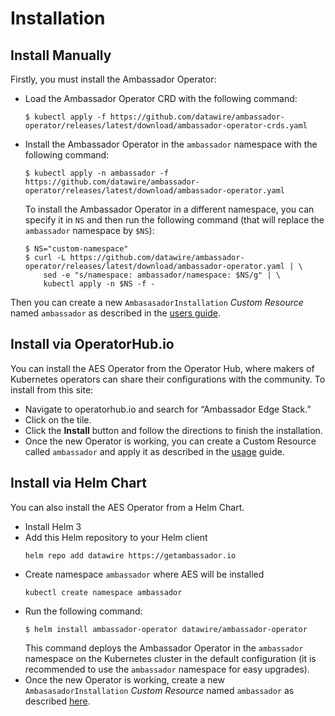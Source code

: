 # Installation

## Install Manually

Firstly, you must install the Ambassador Operator:

- Load the Ambassador Operator CRD with the following command:
  ```shell script
  $ kubectl apply -f https://github.com/datawire/ambassador-operator/releases/latest/download/ambassador-operator-crds.yaml  
  ```
- Install the Ambassador Operator in the `ambassador` namespace with the following command:
  ```shell script
  $ kubectl apply -n ambassador -f https://github.com/datawire/ambassador-operator/releases/latest/download/ambassador-operator.yaml
  ```
  To install the Ambassador Operator in a different namespace, you can specify it in `NS` and then run
  the following command (that will replace the `ambassador` namespace by `$NS`):
  ```shell script
  $ NS="custom-namespace"
  $ curl -L https://github.com/datawire/ambassador-operator/releases/latest/download/ambassador-operator.yaml | \
      sed -e "s/namespace: ambassador/namespace: $NS/g" | \
      kubectl apply -n $NS -f -
  ```

Then you can create a new `AmbasasadorInstallation` _Custom Resource_ named `ambassador`
as described in the [users guide](using.md).

## Install via OperatorHub.io

You can install the AES Operator from the Operator Hub, where makers of Kubernetes operators
can share their configurations with the community. To install from this site:

- Navigate to  operatorhub.io and search for “Ambassador Edge Stack.”
- Click on the tile.
- Click the **Install** button and follow the directions to finish the installation.
- Once the new Operator is working, you can create a Custom Resource called `ambassador` and apply it
  as described in the [usage](usage.md) guide.

## Install via Helm Chart

You can also install the AES Operator from a Helm Chart. 

- Install Helm 3
- Add this Helm repository to your Helm client
  ```shell script
  helm repo add datawire https://getambassador.io
  ```
- Create namespace `ambassador` where AES will be installed
  ```shell script
  kubectl create namespace ambassador
  ```
- Run the following command: 
  ```shell script
  $ helm install ambassador-operator datawire/ambassador-operator
  ```
  This command deploys the Ambassador Operator in the `ambassador` namespace on the
  Kubernetes cluster in the default configuration (it is recommended to use the `ambassador`
  namespace for easy upgrades).
- Once the new Operator is working, create a new `AmbasasadorInstallation` _Custom Resource_ named `ambassador`
  as described [here](using.md).


